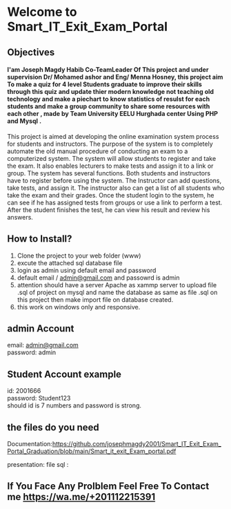 #  <h1>Welcome to Smart_IT_Exit_Exam_Portal</h1> 




## Objectives 	
<h4> I'am Joseph Magdy Habib Co-TeamLeader Of This project and under supervision Dr/ Mohamed ashor and Eng/ Menna Hosney,  this project aim To make a quiz for 4 level Students graduate to improve their skills through this quiz and update thier modern knowledge not teaching old technology and make a piechart to know statistics of resulst for each students and make a group community to share some resources with each other , made by Team University EELU Hurghada center Using PHP and Mysql . </h4>
This project is aimed at developing the online examination system process for students and instructors. The purpose of the system is to completely automate the old manual procedure of conducting an exam to
a computerized system. The system will allow students to register and take the exam. It also enables lecturers to make tests and assign it to a link or group. The system has several functions. Both students and instructors have to register before using the system. The Instructor can add questions, take tests, and assign it. The instructor also can get a list of all students who take the exam and their grades. Once the student login to the system, he can see if he has assigned tests from groups or use a link to perform a test. After the student finishes the test, he can view his result and review his answers.

## How to Install?
1. Clone the project to your web folder (www)
2. excute the attached sql database file
3. login as admin using default email and password
4. default email / admin@gmail.com
   and passowrd is admin
5. attention should have a server Apache as xammp server to upload file .sql of project on mysql and name the database as same as file .sql on this project then make import file on database created.
6. this work on windows only and responsive.
 

## admin Account  
email: admin@gmail.com <br>
password: admin

## Student Account example 
id: 2001666 <br>
password: Student123 <br>
should id is 7 numbers and password is strong.

## the files do you need 
Documentation:https://github.com/josephmagdy2001/Smart_IT_Exit_Exam_Portal_Graduation/blob/main/Smart_it_exit_Exam_portal.pdf


presentation:
file sql : 

## If You Face Any Prolblem Feel Free To Contact me  https://wa.me/+201112215391    
